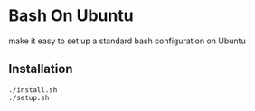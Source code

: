 # Bash On Ubuntu

make it easy to set up a standard bash configuration on Ubuntu 

## Installation

```
./install.sh
./setup.sh
```
